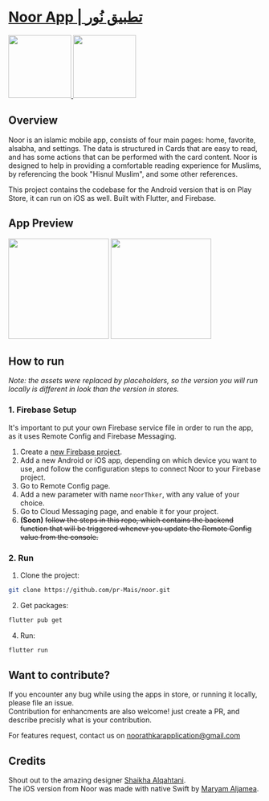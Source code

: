 # [Noor App | تطبيق نُور](https://noorathkar.com)

<p>
  <a href="https://apps.apple.com/sa/app/نور-noor/id1463334485">
    <img src="https://user-images.githubusercontent.com/41123719/117558302-db848980-b084-11eb-8ef8-1dac2eb5ea56.png" atl="app-store-badge" width="125"/>     
  </a>
  <a href="https://play.google.com/store/apps/details?id=com.noor.sa">
    <img src="https://user-images.githubusercontent.com/41123719/117558323-243c4280-b085-11eb-857d-219e2c9d88c6.png" atl="google-play-badge" width="125"/>     
  </a>
</p>

## Overview

Noor is an islamic mobile app, consists of four main pages: home, favorite, alsabha, and settings. The data is structured in Cards that are easy to read, and has some actions that can be performed with the card content. Noor is designed to help in providing a comfortable reading experience for Muslims, by referencing the book "Hisnul Muslim", and some other references.

This project contains the codebase for the Android version that is on Play Store, it can run on iOS as well. Built with Flutter, and Firebase.

## App Preview

<p>
   <img src="https://user-images.githubusercontent.com/41123719/118995957-3759e700-b990-11eb-99dc-2964369af25a.gif" atl="Noor Light Mode" width="200"/>     
   <img src="https://user-images.githubusercontent.com/41123719/118996008-40e34f00-b990-11eb-86ac-e82c3c99b61d.gif" atl="Noor Dark Mode" width="200"/>     
</p>

## How to run

*Note: the assets were replaced by placeholders, so the version you will run locally is different in look than the version in stores.*
### 1. Firebase Setup
It's important to put your own Firebase service file in order to run the app, as it uses Remote Config and Firebase Messaging.

1. Create a [new Firebase project](https://console.firebase.google.com/).
2. Add a new Android or iOS app, depending on which device you want to use, and follow the configuration steps to connect Noor to your Firebase project.
3. Go to Remote Config page.
4. Add a new parameter with name `noorThker`, with any value of your choice.
5. Go to Cloud Messaging page, and enable it for your project.
6. **(Soon)** ~~follow the steps in this repo, which contains the backend function that will be triggered whenevr you update the Remote Config value from the console.~~
### 2. Run

1. Clone the project:

```bash
git clone https://github.com/pr-Mais/noor.git
```

2. Get packages:

```bash
flutter pub get
```

4. Run:

```bash
flutter run
```

## Want to contribute?

If you encounter any bug while using the apps in store, or running it locally, please file an issue.
<br /> Contribution for enhancments are also welcome! just create a PR, and describe precisly what is your contribution.

For features request, contact us on [noorathkarapplication@gmail.com](mailto:noorathkarapplication@gmail.com?subject=%D8%A7%D9%82%D8%AA%D8%B1%D8%A7%D8%AD&body=%D8%A7%D9%84%D8%B3%D9%84%D8%A7%D9%85%20%D8%B9%D9%84%D9%8A%D9%83%D9%85%D8%8C)

## Credits
Shout out to the amazing designer [Shaikha Alqahtani](https://twitter.com/Ishaiookh).
<br/> The iOS version from Noor was made with native Swift by [Maryam Aljamea](https://twitter.com/0_1Mary).

